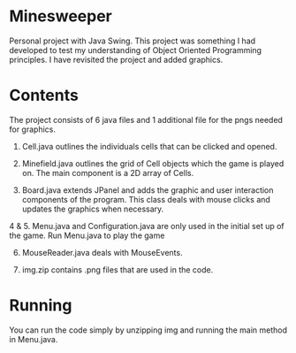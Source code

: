 # Minesweeper
Personal project with Java Swing.
This project was something I had developed to test my understanding of Object Oriented Programming principles. I have revisited the project
and added graphics.

# Contents
The project consists of 6 java files and 1 additional file for the pngs needed for graphics. 

1. Cell.java outlines the individuals cells that can be clicked and opened. 

2. Minefield.java outlines the grid of Cell objects which the game is played on. The main component is a 2D array of Cells. 

3. Board.java extends JPanel and adds the graphic and user interaction components of the program. This class deals with mouse clicks
and updates the graphics when necessary.

4 & 5. Menu.java and Configuration.java are only used in the initial set up of the game. Run Menu.java to play the game

6. MouseReader.java deals with MouseEvents. 

7. img.zip contains .png files that are used in the code. 

# Running
You can run the code simply by unzipping img and running the main method in Menu.java. 

